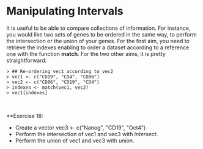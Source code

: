 # Manipulating Intervals


It is useful to be able to compare collections of information. For instance, you would like two sets of genes to be ordered in the same way, to perform the intersection or the union of your genes. For the first aim, you need to retrieve the indexes enabling to order a dataset according to a reference one with the function **match**. For the two other aims, it is pretty straightforward:


```
> ## Re-ordering vec1 according to vec2
> vec1 <- c("CD19", "CD4", "CD86")
> vec2 <- c("CD86", "CD19", "CD4")
> indexes <- match(vec1, vec2)
> vec1[indexes]
```

<br>

**Exercise 18:

  + Create a vector vec3 <- c("Nanog", "CD19", "Oct4")
  + Perform the intersection of vec1 and vec3 with *intersect*.
  + Perform the	union of vec1 and vec3 with *union*.
  